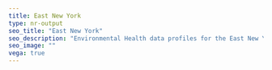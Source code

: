 ```yaml
---
title: East New York
type: nr-output
seo_title: "East New York"
seo_description: "Environmental Health data profiles for the East New York neighborhood of NYC."
seo_image: ""
vega: true
---
```

